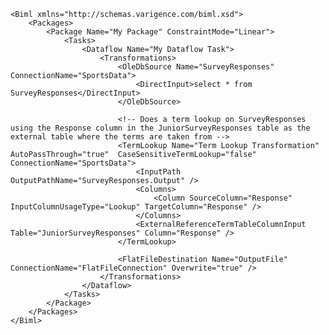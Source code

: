 	<Biml xmlns="http://schemas.varigence.com/biml.xsd">	    <Packages>	        <Package Name="My Package" ConstraintMode="Linear">	            <Tasks>			                <Dataflow Name="My Dataflow Task">	                    <Transformations>							<OleDbSource Name="SurveyResponses" ConnectionName="SportsData">								<DirectInput>select * from SurveyResponses</DirectInput>			                </OleDbSource>													<!-- Does a term lookup on SurveyResponses using the Response column in the JuniorSurveyResponses table as the external table where the terms are taken from -->							<TermLookup Name="Term Lookup Transformation" AutoPassThrough="true"  CaseSensitiveTermLookup="false" ConnectionName="SportsData">	                            <InputPath OutputPathName="SurveyResponses.Output" />								<Columns>	                                <Column SourceColumn="Response" InputColumnUsageType="Lookup" TargetColumn="Response" />								</Columns>								<ExternalReferenceTermTableColumnInput Table="JuniorSurveyResponses" Column="Response" />							</TermLookup>														<FlatFileDestination Name="OutputFile" ConnectionName="FlatFileConnection" Overwrite="true" />	                    </Transformations>	                </Dataflow>	            </Tasks>	        </Package>	    </Packages>	</Biml>
